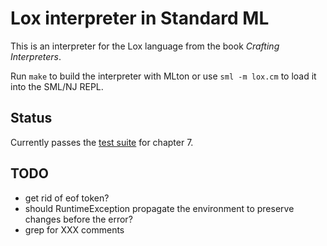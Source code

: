 # Lox interpreter in Standard ML

This is an interpreter for the Lox language from the book _Crafting
Interpreters_.

Run `make` to build the interpreter with MLton or use `sml -m lox.cm` to load it
into the SML/NJ REPL.

## Status

Currently passes the [test suite][test-suite] for chapter 7.

## TODO

- get rid of eof token?
- should RuntimeException propagate the environment to preserve changes before
  the error?
- grep for XXX comments

[test-suite]: https://github.com/munificent/craftinginterpreters?tab=readme-ov-file#testing
